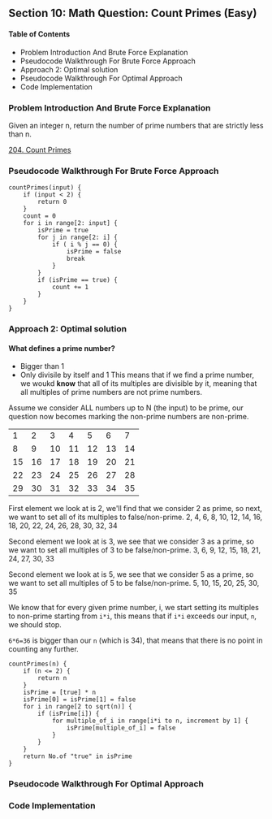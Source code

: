 ## Section 10: Math Question: Count Primes (Easy)

#### Table of Contents

- Problem Introduction And Brute Force Explanation
- Pseudocode Walkthrough For Brute Force Approach
- Approach 2: Optimal solution
- Pseudocode Walkthrough For Optimal Approach
- Code Implementation

### Problem Introduction And Brute Force Explanation

Given an integer n, return the number of prime numbers that are strictly less than n.

[204. Count Primes](https://leetcode.com/problems/count-primes/)

### Pseudocode Walkthrough For Brute Force Approach

```
countPrimes(input) {
    if (input < 2) {
        return 0
    }
    count = 0
    for i in range[2: input] {
        isPrime = true
        for j in range[2: i] {
            if ( i % j == 0) {
                isPrime = false
                break
            }
        }
        if (isPrime == true) {
            count += 1
        }
    }
}
```

### Approach 2: Optimal solution

#### What defines a prime number?

- Bigger than 1
- Only divisile by itself and 1
  This means that if we find a prime number, we woukd **know** that all of its multiples are
  divisible by it, meaning that all multiples of prime numbers are not prime numbers.

Assume we consider ALL numbers up to N (the input) to be prime, our question now becomes
marking the non-prime numbers are non-prime.

|     |     |     |     |     |     |     |
| --- | --- | --- | --- | --- | --- | --- |
| 1   | 2   | 3   | 4   | 5   | 6   | 7   |
| 8   | 9   | 10  | 11  | 12  | 13  | 14  |
| 15  | 16  | 17  | 18  | 19  | 20  | 21  |
| 22  | 23  | 24  | 25  | 26  | 27  | 28  |
| 29  | 30  | 31  | 32  | 33  | 34  | 35  |

First element we look at is 2, we'll find that we consider 2 as prime, so next, we want to
set all of its multiples to false/non-prime.
2, 4, 6, 8, 10, 12, 14, 16, 18, 20, 22, 24, 26, 28, 30, 32, 34

Second element we look at is 3, we see that we consider 3 as a prime, so we want to set all
multiples of 3 to be false/non-prime.
3, 6, 9, 12, 15, 18, 21, 24, 27, 30, 33

Second element we look at is 5, we see that we consider 5 as a prime, so we want to set all
multiples of 5 to be false/non-prime.
5, 10, 15, 20, 25, 30, 35

We know that for every given prime number, i, we start setting its multiples to non-prime
starting from `i*i`, this means that if `i*i` exceeds our input, `n`, we should stop.

`6*6=36` is bigger than our `n` (which is 34), that means that there is no point in counting
any further.

```
countPrimes(n) {
    if (n <= 2) {
        return n
    }
    isPrime = [true] * n
    isPrime[0] = isPrime[1] = false
    for i in range[2 to sqrt(n)] {
        if (isPrime[i]) {
            for multiple_of_i in range[i*i to n, increment by 1] {
                isPrime[multiple_of_i] = false
            }
        }
    }
    return No.of "true" in isPrime
}
```

### Pseudocode Walkthrough For Optimal Approach

### Code Implementation

